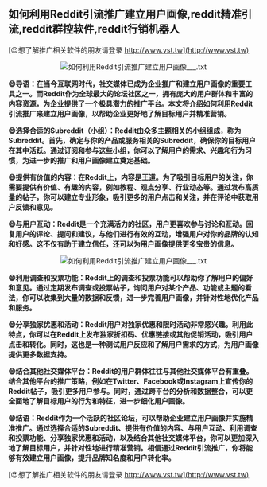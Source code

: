 ## **如何利用Reddit引流推广建立用户画像,reddit精准引流,reddit群控软件,reddit行销机器人**

[😍想了解推广相关软件的朋友请登录 http://www.vst.tw](http://www.vst.tw)

 <center><img src="https://vst.tw/MP4/tuiguang/png/3.png" alt="如何利用Reddit引流推广建立用户画像___.txt"></center>

**😄导语：在当今互联网时代，社交媒体已成为企业推广和建立用户画像的重要工具之一。而Reddit作为全球最大的论坛社区之一，拥有庞大的用户群体和丰富的内容资源，为企业提供了一个极具潜力的推广平台。本文将介绍如何利用Reddit引流推广来建立用户画像，以帮助企业更好地了解目标用户并精准营销。**

**😄选择合适的Subreddit（小组）：Reddit由众多主题相关的小组组成，称为Subreddit。首先，确定与你的产品或服务相关的Subreddit，确保你的目标用户在其中活跃。通过订阅和参与这些小组，你可以了解用户的需求、兴趣和行为习惯，为进一步的推广和用户画像建立奠定基础。**

**😄提供有价值的内容：在Reddit上，内容是王道。为了吸引目标用户的关注，你需要提供有价值、有趣的内容，例如教程、观点分享、行业动态等。通过发布高质量的帖子，你可以建立专业形象，吸引更多的用户点击和关注，并在评论中获取用户反馈和意见。**

**😄与用户互动：Reddit是一个充满活力的社区，用户更喜欢参与讨论和互动。回复用户的评论、提问和建议，与他们进行有效的互动，增强用户对你的品牌的认知和好感。这不仅有助于建立信任，还可以为用户画像提供更多宝贵的信息。**

 <center><img src="https://vst.tw/MP4/tuiguang/png/8.png" alt="如何利用Reddit引流推广建立用户画像___.txt"></center>

**😄利用调查和投票功能：Reddit上的调查和投票功能可以帮助你了解用户的偏好和意见。通过定期发布调查或投票帖子，询问用户对某个产品、功能或主题的看法，你可以收集到大量的数据和反馈，进一步完善用户画像，并针对性地优化产品和服务。**

**😄分享独家优惠和活动：Reddit用户对独家优惠和限时活动非常感兴趣。利用此特点，你可以在Reddit上发布独家折扣码、优惠链接或其他促销活动，吸引用户点击和转化。同时，这也是一种测试用户反应和了解用户需求的方式，为用户画像提供更多数据支持。**

**😄结合其他社交媒体平台：Reddit的用户群体往往与其他社交媒体平台有重叠。结合其他平台的推广策略，例如在Twitter、Facebook或Instagram上宣传你的Reddit帖子，吸引更多用户参与。同时，通过跨平台的分析和数据整合，可以更全面地了解目标用户的行为和特征，进一步细化用户画像。**

**😄结语：Reddit作为一个活跃的社区论坛，可以帮助企业建立用户画像并实施精准推广。通过选择合适的Subreddit、提供有价值的内容、与用户互动、利用调查和投票功能、分享独家优惠和活动，以及结合其他社交媒体平台，你可以更加深入地了解目标用户，并针对性地进行精准营销。相信通过Reddit引流推广，你将能够有效建立用户画像，提升品牌知名度和用户转化率。**

[😍想了解推广相关软件的朋友请登录 http://www.vst.tw](http://www.vst.tw)



